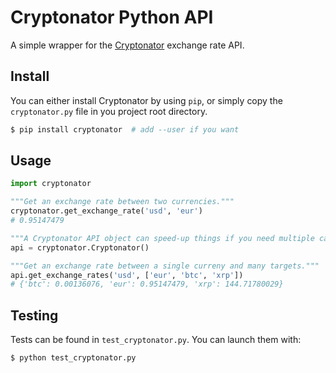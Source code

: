 # Cryptonator Python API

A simple wrapper for the [Cryptonator](https://www.cryptonator.com/api/) exchange rate API.

## Install

You can either install Cryptonator by using `pip`, or simply copy the `cryptonator.py` file in you project root directory.

```bash
$ pip install cryptonator  # add --user if you want
```

## Usage

```python
import cryptonator

"""Get an exchange rate between two currencies."""
cryptonator.get_exchange_rate('usd', 'eur')  
# 0.95147479

"""A Cryptonator API object can speed-up things if you need multiple calls."""
api = cryptonator.Cryptonator()

"""Get an exchange rate between a single curreny and many targets."""
api.get_exchange_rates('usd', ['eur', 'btc', 'xrp'])
# {'btc': 0.00136076, 'eur': 0.95147479, 'xrp': 144.71780029}
```

## Testing

Tests can be found in `test_cryptonator.py`.
You can launch them with:

```bash
$ python test_cryptonator.py
```

